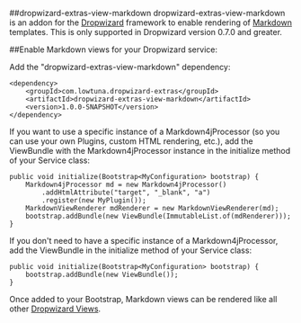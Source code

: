 ##dropwizard-extras-view-markdown
dropwizard-extras-view-markdown is an addon for the [Dropwizard](http://www.dropwizard.io/) framework to enable rendering of [Markdown](http://daringfireball.net/projects/markdown/) templates. This is only supported in Dropwizard version 0.7.0 and greater.

##Enable Markdown views for your Dropwizard service:

Add the "dropwizard-extras-view-markdown" dependency:

	<dependency>
		<groupId>com.lowtuna.dropwizard-extras</groupId>
    	<artifactId>dropwizard-extras-view-markdown</artifactId>
    	<version>1.0.0-SNAPSHOT</version>
 	</dependency>

If you want to use a specific instance of a Markdown4jProcessor (so you can use your own Plugins, custom HTML rendering, etc.), add the ViewBundle with the Markdown4jProcessor instance in the initialize method of your Service class:

	public void initialize(Bootstrap<MyConfiguration> bootstrap) {
 		Markdown4jProcessor md = new Markdown4jProcessor()
 		    .addHtmlAttribute("target", "_blank", "a")
 		    .register(new MyPlugin());
 		MarkdownViewRenderer mdRenderer = new MarkdownViewRenderer(md);
		bootstrap.addBundle(new ViewBundle(ImmutableList.of(mdRenderer)));
	}
	
If you don't need to have a specific instance of a Markdown4jProcessor, add the ViewBundle in the initialize method of your Service class:

	public void initialize(Bootstrap<MyConfiguration> bootstrap) {
		bootstrap.addBundle(new ViewBundle());
	}

Once added to your Bootstrap, Markdown views can be rendered like all other [Dropwizard Views](http://www.dropwizard.io/manual/views/).
